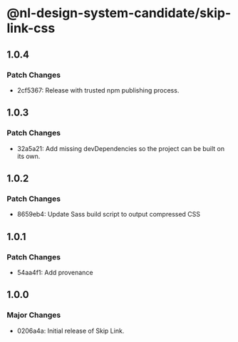 # @nl-design-system-candidate/skip-link-css

## 1.0.4

### Patch Changes

- 2cf5367: Release with trusted npm publishing process.

## 1.0.3

### Patch Changes

- 32a5a21: Add missing devDependencies so the project can be built on its own.

## 1.0.2

### Patch Changes

- 8659eb4: Update Sass build script to output compressed CSS

## 1.0.1

### Patch Changes

- 54aa4f1: Add provenance

## 1.0.0

### Major Changes

- 0206a4a: Initial release of Skip Link.
